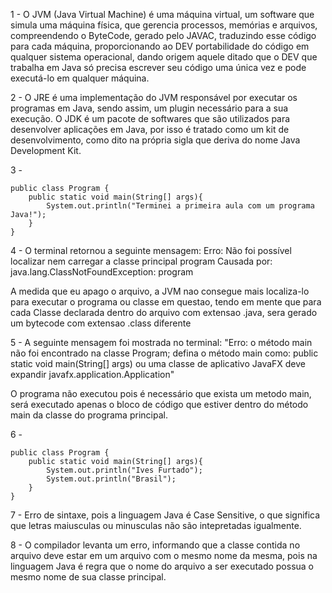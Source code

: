 1 - O JVM (Java Virtual Machine) é uma máquina virtual, um software que
simula uma máquina física, que gerencia processos, memórias e arquivos,
compreendendo o ByteCode, gerado pelo JAVAC, traduzindo esse código para
cada máquina, proporcionando ao DEV portabilidade do código em qualquer 
sistema operacional, dando origem aquele ditado que o DEV que trabalha em
Java só precisa escrever seu código uma única vez e pode executá-lo em 
qualquer máquina.

2 -	O JRE é uma implementação do JVM responsável por executar os
programas em Java, sendo assim, um plugin necessário para a sua execução.
	O JDK é um pacote de softwares que são utilizados para desenvolver
aplicações em Java, por isso é tratado como um kit de desenvolvimento, como
dito na própria sigla que deriva do nome Java Development Kit.

3 - 

```
public class Program {
    public static void main(String[] args){
        System.out.println("Terminei a primeira aula com um programa Java!");
    }
}
```

4 - O terminal retornou a seguinte mensagem:
 Erro: Não foi possível localizar nem carregar a classe principal program
 Causada por: java.lang.ClassNotFoundException: program 

A medida que eu apago o arquivo, a JVM nao consegue mais localiza-lo 
para executar o programa ou classe em questao, tendo em mente que para
cada Classe declarada dentro do arquivo com extensao .java, sera gerado 
um bytecode com extensao .class diferente

5 - A seguinte mensagem foi mostrada no terminal: "Erro: o método main não foi encontrado na classe Program; defina o método main como: public static void main(String[] args) ou uma classe de aplicativo JavaFX deve expandir javafx.application.Application"

O programa não executou pois é necessário que exista um metodo main, será executado apenas o bloco de código que estiver dentro do método main da classe do programa principal.

6 - 

```
public class Program {
    public static void main(String[] args){
        System.out.println("Ives Furtado");
        System.out.println("Brasil");
    }
}
```

7 - Erro de sintaxe, pois a linguagem Java é Case Sensitive, o que significa que letras maiusculas ou minusculas não são intepretadas igualmente.

8 - O compilador levanta um erro, informando que a classe contida no arquivo deve estar em um arquivo com o mesmo nome da mesma, pois na linguagem Java é regra que o nome do arquivo a ser executado possua o mesmo nome de sua classe principal.
